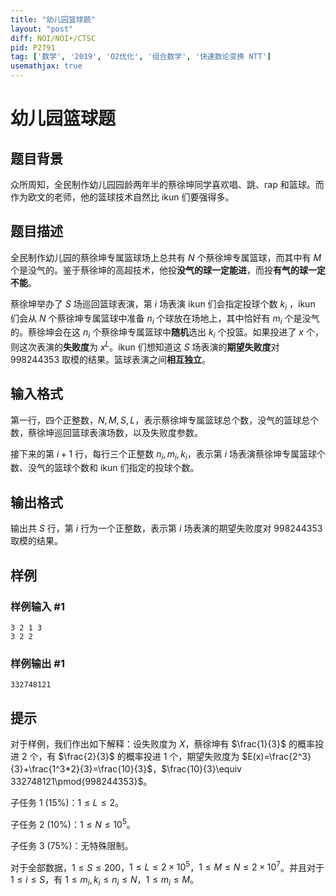 ```yaml
---
title: "幼儿园篮球题"
layout: "post"
diff: NOI/NOI+/CTSC
pid: P2791
tag: ['数学', '2019', 'O2优化', '组合数学', '快速数论变换 NTT']
usemathjax: true
---
```


# 幼儿园篮球题
## 题目背景

众所周知，全民制作幼儿园园龄两年半的蔡徐坤同学喜欢唱、跳、rap 和篮球。而作为欧文的老师，他的篮球技术自然比 ikun 们要强得多。
## 题目描述

全民制作幼儿园的蔡徐坤专属篮球场上总共有 $N$ 个蔡徐坤专属篮球，而其中有 $M$ 个是没气的。鉴于蔡徐坤的高超技术，他投**没气的球一定能进**，而投**有气的球一定不能**。

蔡徐坤举办了 $S$ 场巡回篮球表演，第 $i$ 场表演 ikun 们会指定投球个数 $k_i$ ，ikun 们会从 $N$ 个蔡徐坤专属篮球中准备 $n_i$ 个球放在场地上，其中恰好有 $m_i$ 个是没气的。蔡徐坤会在这 $n_i$ 个蔡徐坤专属篮球中**随机**选出 $k_i$ 个投篮。如果投进了 $x$ 个，则这次表演的**失败度**为 $x^L$。ikun 们想知道这 $S$ 场表演的**期望失败度**对 $998244353$ 取模的结果。篮球表演之间**相互独立**。
## 输入格式

第一行，四个正整数，$N,M,S,L$，表示蔡徐坤专属篮球总个数，没气的篮球总个数，蔡徐坤巡回篮球表演场数，以及失败度参数。

接下来的第 $i+1$ 行，每行三个正整数 $n_i,m_i,k_i$，表示第 $i$ 场表演蔡徐坤专属篮球个数、没气的篮球个数和 ikun 们指定的投球个数。
## 输出格式

输出共 $S$ 行，第 $i$ 行为一个正整数，表示第 $i$ 场表演的期望失败度对 $998244353$ 取模的结果。
## 样例

### 样例输入 #1
```
3 2 1 3
3 2 2
```
### 样例输出 #1
```
332748121
```
## 提示

对于样例，我们作出如下解释：设失败度为 $X$，蔡徐坤有 $\frac{1}{3}$ 的概率投进 $2$ 个，有 $\frac{2}{3}$ 的概率投进 $1$ 个，期望失败度为 $E(x)=\frac{2^3}{3}+\frac{1^3*2}{3}=\frac{10}{3}$，$\frac{10}{3}\equiv 332748121\pmod{998244353}$。

子任务 1 ($15\%$)：$1\leq L\leq2$。

子任务 2 ($10\%$)：$1\leq N\leq10^5$。

子任务 3 ($75\%$)：无特殊限制。

对于全部数据，$1\leq S\leq200$，$1\leq L\leq2\times 10^5$，$1\leq M\leq N\leq2\times 10^7$。并且对于 $1\leq i\leq S$，有 $1\leq m_i,k_i\leq n_i\leq N$，$1\leq m_i\leq M$。
